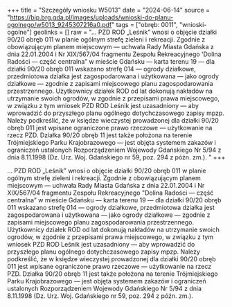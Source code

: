 +++
title = "Szczegóły wniosku W5013"
date = "2024-06-14"
source = "https://bip.brg.gda.pl/images/uploads/wnioski-do-planu-ogolnego/w5013_9245307216a0.pdf"
tags = ["obręb: 0011", "wnioski-ogolne"]
geolinks = []
raw = "... PZD ROD „Leśnik” wnosi o objęcie działki 90/20 obręb 011 w planie ogólnym strefę zieleni i rekreacji. Zgodnie z obowiązującym planem miejscowym — uchwała Rady Miasta Gdańska z dnia 22.01.2004 i Nr XIX/567/04 fragmentu Zespołu Rekreacyjnego 'Dolina Radości — część centralna” w mieście Gdańsku — karta terenu 19 — dla działki 90/20 obręb 011 wskazano strefę 014 — ogrody działkowe, przedmiotowa działka jest zagospodarowana i użytkowana — jako ogrody działkowe — zgodnie z zapisami miejscowego planu zagospodarowania przestrzennego. Użytkownicy działek ROD od lat dokonują nakładów na utrzymanie  swoich ogrodów, w zgodnie z przepisami prawa miejscowego, w związku z tym wniosek PZD ROD Leśnik jest  uzasadniony — aby wprowadzić do przyszłego planu ogólnego dotychczasowego zapisy mpzp. Należy  podkreślić, że w księdze wieczystej prowadzonej dla działki 90/20 obręb 011 jest wpisane ograniczone prawo  rzeczowe — użytkowanie na rzecz PZD. Działka 90/20 obręb 11 jest także położona na terenie Trójmiejskiego Parku Krajobrazowego — jest objęta systemem zakazów i ograniczeń ustalonych Rozporządzeniem Wojewody Gdańskiego Nr 5/94 z dnia 8.11.1998 (Dz. Urz. Woj. Gdańskiego nr 59, poz. 294 z późn. zm.).  "
+++

... PZD ROD „Leśnik” wnosi o objęcie działki 90/20 obręb 011 w planie ogólnym strefę zieleni i
rekreacji. Zgodnie z obowiązującym planem miejscowym — uchwała Rady Miasta Gdańska z dnia 22.01.2004
i Nr XIX/567/04 fragmentu Zespołu Rekreacyjnego "Dolina Radości — część centralna” w mieście Gdańsku —
karta terenu 19 — dla działki 90/20 obręb 011 wskazano strefę 014 — ogrody działkowe, przedmiotowa działka
jest zagospodarowana i użytkowana — jako ogrody działkowe — zgodnie z zapisami miejscowego planu
zagospodarowania przestrzennego. Użytkownicy działek ROD od lat dokonują nakładów na utrzymanie
 swoich ogrodów, w zgodnie z przepisami prawa miejscowego, w związku z tym wniosek PZD ROD Leśnik jest
 uzasadniony — aby wprowadzić do przyszłego planu ogólnego dotychczasowego zapisy mpzp. Należy
 podkreślić, że w księdze wieczystej prowadzonej dla działki 90/20 obręb 011 jest wpisane ograniczone prawo
 rzeczowe — użytkowanie na rzecz PZD. Działka 90/20 obręb 11 jest także położona na terenie Trójmiejskiego
Parku Krajobrazowego — jest objęta systemem zakazów i ograniczeń ustalonych Rozporządzeniem
Wojewody Gdańskiego Nr 5/94 z dnia 8.11.1998 (Dz. Urz. Woj. Gdańskiego nr 59, poz. 294 z późn. zm.).
 


